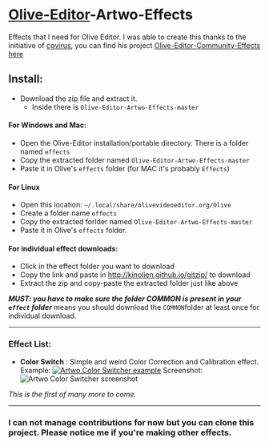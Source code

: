 # [Olive-Editor](https://github.com/olive-editor/olive)-Artwo-Effects
Effects that I need for Olive Editor. I was able to create this thanks to the initiative of [cgvirus](https://github.com/cgvirus), you can find his project [Olive-Editor-Community-Effects here](https://github.com/cgvirus/Olive-Editor-Community-Effects)

## Install:
- Download the zip file and extract it.
  - Inside there is `Olive-Editor-Artwo-Effects-master`

#### For Windows and Mac:
- Open the Olive-Editor installation/portable directory. There is a folder named `effects`
- Copy the extracted folder named `Olive-Editor-Artwo-Effects-master`
- Paste it in Olive's `effects` folder (for MAC it's probably `Effects`)

#### For Linux
- Open this location: `~/.local/share/olivevideoeditor.org/Olive`
- Create a folder name `effects`
- Copy the extracted forlder named `Olive-Editor-Artwo-Effects-master`
- Paste it in Olive's `effects` folder.

#### For individual effect downloads:
- Click in the effect folder you want to download
- Copy the link and paste in http://kinolien.github.io/gitzip/ to download
- Extract the zip and copy-paste the extracted folder just like above

***MUST: you have to make sure the folder COMMON is present in your `effect` folder***
means you should download the `COMMON`folder at least once for individual download.

---

### Effect List:

- **Color Switch** : Simple and weird Color Correction and Calibration effect.
Example: [![Artwo Color Switcher example](https://i.imgur.com/fUQVmVq.png)](https://youtu.be/jAmpZuvkRYc)
Screenshot: ![Artwo Color Switcher screenshot](https://i.imgur.com/eRU3yuy.png)

_This is the first of many more to come._

---

### I can not manage contributions for now but you can clone this project. Please notice me if you're making other effects.
